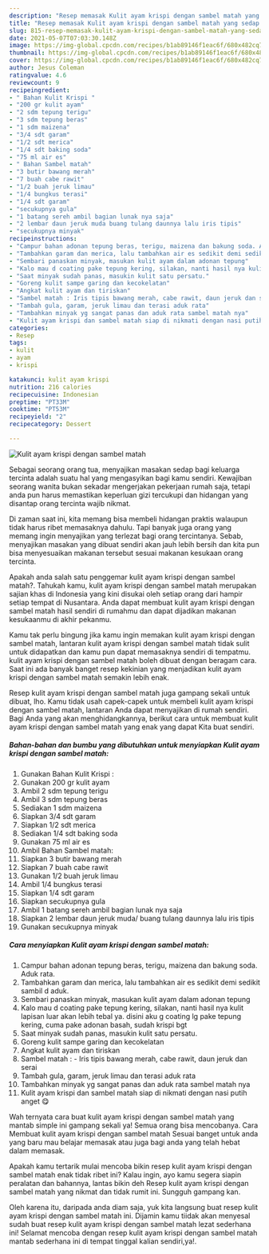 ```yaml
---
description: "Resep memasak Kulit ayam krispi dengan sambel matah yang sedap Untuk Jualan"
title: "Resep memasak Kulit ayam krispi dengan sambel matah yang sedap Untuk Jualan"
slug: 815-resep-memasak-kulit-ayam-krispi-dengan-sambel-matah-yang-sedap-untuk-jualan
date: 2021-05-07T07:03:30.148Z
image: https://img-global.cpcdn.com/recipes/b1ab89146f1eac6f/680x482cq70/kulit-ayam-krispi-dengan-sambel-matah-foto-resep-utama.jpg
thumbnail: https://img-global.cpcdn.com/recipes/b1ab89146f1eac6f/680x482cq70/kulit-ayam-krispi-dengan-sambel-matah-foto-resep-utama.jpg
cover: https://img-global.cpcdn.com/recipes/b1ab89146f1eac6f/680x482cq70/kulit-ayam-krispi-dengan-sambel-matah-foto-resep-utama.jpg
author: Jesus Coleman
ratingvalue: 4.6
reviewcount: 9
recipeingredient:
- " Bahan Kulit Krispi "
- "200 gr kulit ayam"
- "2 sdm tepung terigu"
- "3 sdm tepung beras"
- "1 sdm maizena"
- "3/4 sdt garam"
- "1/2 sdt merica"
- "1/4 sdt baking soda"
- "75 ml air es"
- " Bahan Sambel matah"
- "3 butir bawang merah"
- "7 buah cabe rawit"
- "1/2 buah jeruk limau"
- "1/4 bungkus terasi"
- "1/4 sdt garam"
- "secukupnya gula"
- "1 batang sereh ambil bagian lunak nya saja"
- "2 lembar daun jeruk muda buang tulang daunnya lalu iris tipis"
- "secukupnya minyak"
recipeinstructions:
- "Campur bahan adonan tepung beras, terigu, maizena dan bakung soda. Aduk rata."
- "Tambahkan garam dan merica, lalu tambahkan air es sedikit demi sedikit sambil d aduk."
- "Sembari panaskan minyak, masukan kulit ayam dalam adonan tepung"
- "Kalo mau d coating pake tepung kering, silakan, nanti hasil nya kulit lapisan luar akan lebih tebal ya. disini aku g coating lg pake tepung kering, cuma pake adonan basah, sudah krispi bgt"
- "Saat minyak sudah panas, masukin kulit satu persatu."
- "Goreng kulit sampe garing dan kecokelatan"
- "Angkat kulit ayam dan tiriskan"
- "Sambel matah : Iris tipis bawang merah, cabe rawit, daun jeruk dan serai"
- "Tambah gula, garam, jeruk limau dan terasi aduk rata"
- "Tambahkan minyak yg sangat panas dan aduk rata sambel matah nya"
- "Kulit ayam krispi dan sambel matah siap di nikmati dengan nasi putih anget 😋"
categories:
- Resep
tags:
- kulit
- ayam
- krispi

katakunci: kulit ayam krispi 
nutrition: 216 calories
recipecuisine: Indonesian
preptime: "PT33M"
cooktime: "PT53M"
recipeyield: "2"
recipecategory: Dessert

---
```



![Kulit ayam krispi dengan sambel matah](https://img-global.cpcdn.com/recipes/b1ab89146f1eac6f/680x482cq70/kulit-ayam-krispi-dengan-sambel-matah-foto-resep-utama.jpg)

Sebagai seorang orang tua, menyajikan masakan sedap bagi keluarga tercinta adalah suatu hal yang mengasyikan bagi kamu sendiri. Kewajiban seorang  wanita bukan sekadar mengerjakan pekerjaan rumah saja, tetapi anda pun harus memastikan keperluan gizi tercukupi dan hidangan yang disantap orang tercinta wajib nikmat.

Di zaman  saat ini, kita memang bisa membeli hidangan praktis walaupun tidak harus ribet memasaknya dahulu. Tapi banyak juga orang yang memang ingin menyajikan yang terlezat bagi orang tercintanya. Sebab, menyajikan masakan yang dibuat sendiri akan jauh lebih bersih dan kita pun bisa menyesuaikan makanan tersebut sesuai makanan kesukaan orang tercinta. 



Apakah anda salah satu penggemar kulit ayam krispi dengan sambel matah?. Tahukah kamu, kulit ayam krispi dengan sambel matah merupakan sajian khas di Indonesia yang kini disukai oleh setiap orang dari hampir setiap tempat di Nusantara. Anda dapat membuat kulit ayam krispi dengan sambel matah hasil sendiri di rumahmu dan dapat dijadikan makanan kesukaanmu di akhir pekanmu.

Kamu tak perlu bingung jika kamu ingin memakan kulit ayam krispi dengan sambel matah, lantaran kulit ayam krispi dengan sambel matah tidak sulit untuk didapatkan dan kamu pun dapat memasaknya sendiri di tempatmu. kulit ayam krispi dengan sambel matah boleh dibuat dengan beragam cara. Saat ini ada banyak banget resep kekinian yang menjadikan kulit ayam krispi dengan sambel matah semakin lebih enak.

Resep kulit ayam krispi dengan sambel matah juga gampang sekali untuk dibuat, lho. Kamu tidak usah capek-capek untuk membeli kulit ayam krispi dengan sambel matah, lantaran Anda dapat menyajikan di rumah sendiri. Bagi Anda yang akan menghidangkannya, berikut cara untuk membuat kulit ayam krispi dengan sambel matah yang enak yang dapat Kita buat sendiri.

<!--inarticleads1-->

##### Bahan-bahan dan bumbu yang dibutuhkan untuk menyiapkan Kulit ayam krispi dengan sambel matah:

1. Gunakan  Bahan Kulit Krispi :
1. Gunakan 200 gr kulit ayam
1. Ambil 2 sdm tepung terigu
1. Ambil 3 sdm tepung beras
1. Sediakan 1 sdm maizena
1. Siapkan 3/4 sdt garam
1. Siapkan 1/2 sdt merica
1. Sediakan 1/4 sdt baking soda
1. Gunakan 75 ml air es
1. Ambil  Bahan Sambel matah:
1. Siapkan 3 butir bawang merah
1. Siapkan 7 buah cabe rawit
1. Gunakan 1/2 buah jeruk limau
1. Ambil 1/4 bungkus terasi
1. Siapkan 1/4 sdt garam
1. Siapkan secukupnya gula
1. Ambil 1 batang sereh ambil bagian lunak nya saja
1. Siapkan 2 lembar daun jeruk muda/ buang tulang daunnya lalu iris tipis
1. Gunakan secukupnya minyak




<!--inarticleads2-->

##### Cara menyiapkan Kulit ayam krispi dengan sambel matah:

1. Campur bahan adonan tepung beras, terigu, maizena dan bakung soda. Aduk rata.
1. Tambahkan garam dan merica, lalu tambahkan air es sedikit demi sedikit sambil d aduk.
1. Sembari panaskan minyak, masukan kulit ayam dalam adonan tepung
1. Kalo mau d coating pake tepung kering, silakan, nanti hasil nya kulit lapisan luar akan lebih tebal ya. disini aku g coating lg pake tepung kering, cuma pake adonan basah, sudah krispi bgt
1. Saat minyak sudah panas, masukin kulit satu persatu.
1. Goreng kulit sampe garing dan kecokelatan
1. Angkat kulit ayam dan tiriskan
1. Sambel matah : - Iris tipis bawang merah, cabe rawit, daun jeruk dan serai
1. Tambah gula, garam, jeruk limau dan terasi aduk rata
1. Tambahkan minyak yg sangat panas dan aduk rata sambel matah nya
1. Kulit ayam krispi dan sambel matah siap di nikmati dengan nasi putih anget 😋




Wah ternyata cara buat kulit ayam krispi dengan sambel matah yang mantab simple ini gampang sekali ya! Semua orang bisa mencobanya. Cara Membuat kulit ayam krispi dengan sambel matah Sesuai banget untuk anda yang baru mau belajar memasak atau juga bagi anda yang telah hebat dalam memasak.

Apakah kamu tertarik mulai mencoba bikin resep kulit ayam krispi dengan sambel matah enak tidak ribet ini? Kalau ingin, ayo kamu segera siapin peralatan dan bahannya, lantas bikin deh Resep kulit ayam krispi dengan sambel matah yang nikmat dan tidak rumit ini. Sungguh gampang kan. 

Oleh karena itu, daripada anda diam saja, yuk kita langsung buat resep kulit ayam krispi dengan sambel matah ini. Dijamin kamu tiidak akan menyesal sudah buat resep kulit ayam krispi dengan sambel matah lezat sederhana ini! Selamat mencoba dengan resep kulit ayam krispi dengan sambel matah mantab sederhana ini di tempat tinggal kalian sendiri,ya!.

